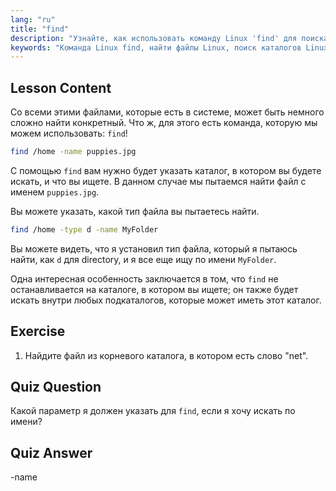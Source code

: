 ```yaml
---
lang: "ru"
title: "find"
description: "Узнайте, как использовать команду Linux 'find' для поиска файлов и каталогов. Откройте для себя основные параметры поиска и улучшите свои навыки управления файлами в Linux."
keywords: "Команда Linux find, найти файлы Linux, поиск каталогов Linux, учебник по команде find, управление файлами Linux, Linux для начинающих, руководство по Linux"
---
```


## Lesson Content

Со всеми этими файлами, которые есть в системе, может быть немного сложно найти конкретный. Что ж, для этого есть команда, которую мы можем использовать: `find`!

```bash
find /home -name puppies.jpg
```

С помощью `find` вам нужно будет указать каталог, в котором вы будете искать, и что вы ищете. В данном случае мы пытаемся найти файл с именем `puppies.jpg`.

Вы можете указать, какой тип файла вы пытаетесь найти.

```bash
find /home -type d -name MyFolder
```

Вы можете видеть, что я установил тип файла, который я пытаюсь найти, как `d` для directory, и я все еще ищу по имени `MyFolder`.

Одна интересная особенность заключается в том, что `find` не останавливается на каталоге, в котором вы ищете; он также будет искать внутри любых подкаталогов, которые может иметь этот каталог.

## Exercise

1. Найдите файл из корневого каталога, в котором есть слово "net".

## Quiz Question

Какой параметр я должен указать для `find`, если я хочу искать по имени?

## Quiz Answer

-name
